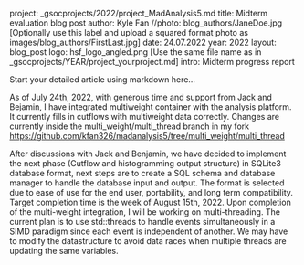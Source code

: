 project: _gsocprojects/2022/project_MadAnalysis5.md
title: Midterm evaluation blog post
author: Kyle Fan
//photo: blog_authors/JaneDoe.jpg [Optionally use this label and upload a squared format photo as images/blog_authors/FirstLast.jpg]
date: 24.07.2022 
year: 2022 
layout: blog_post
logo: hsf_logo_angled.png [Use the same file name as in _gsocprojects/YEAR/project_yourproject.md]
intro: Midterm progress report


Start your detailed article using markdown here…

<p> 

As of July 24th, 2022, with generous time and support from Jack and Bejamin, I have integrated multiweight container with the analysis platform. It currently fills in cutflows with multiweight data correctly. Changes are currently inside the multi_weight/multi_thread branch in my fork https://github.com/kfan326/madanalysis5/tree/multi_weight/multi_thread 
  
</p> 

<p> 
  
After discussions with Jack and Benjamin, we have decided to implement the next phase (Cutflow and histogramming output structure) in SQLite3 database format, next steps are to create a SQL schema and database manager to handle the database input and output. The format is selected due to ease of use for the end user, portability, and long term compatibility. Target completion time is the week of August 15th, 2022. Upon completion of the multi-weight integration, I will be working on multi-threading. The current plan is to use std::threads to handle events simultaneously in a SIMD paradigm since each event is independent of another. We may have to modify the datastructure to avoid data races when multiple threads are updating the same variables.

</p>

